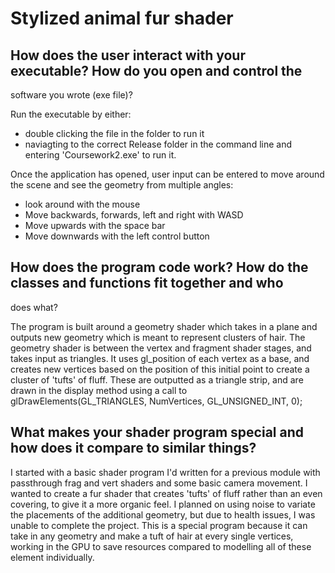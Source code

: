 # Stylized animal fur shader

## How does the user interact with your executable? How do you open and control the
software you wrote (exe file)?

Run the executable by either:
* double clicking the file in the folder to run it
* naviagting to the correct Release folder in the command line and entering 'Coursework2.exe' to run it. 

Once the application has opened, user input can be entered to move around the scene and see the geometry from multiple angles:

* look around with the mouse
* Move backwards, forwards, left and right with WASD
* Move upwards with the space bar
* Move downwards with the left control button


## How does the program code work? How do the classes and functions fit together and who
does what?

The program is built around a geometry shader which takes in a plane and outputs new geometry which is meant to represent clusters of hair. 
The geometry shader is between the vertex and fragment shader stages, and takes input as triangles. It uses gl_position of each vertex as a base, and creates new vertices based on the position of this initial point to create a cluster of 'tufts' of fluff. These are outputted as a triangle strip, and are drawn in the display method using a call to glDrawElements(GL_TRIANGLES, NumVertices, GL_UNSIGNED_INT, 0);

## What makes your shader program special and how does it compare to similar things?

I started with a basic shader program I'd written for a previous module with passthrough frag and vert shaders and some basic camera movement. I wanted to create a fur shader that creates 'tufts' of fluff rather than an even covering, to give it a more organic feel. I planned on using noise to variate the placements of the additional geometry, but due to health issues, I was unable to complete the project. 
This is a special program because it can take in any geometry and make a tuft of hair at every single vertices, working in the GPU to save resources compared to modelling all of these element individually. 

